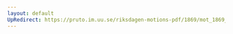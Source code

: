 ```yaml
---
layout: default
UpRedirect: https://pruto.im.uu.se/riksdagen-motions-pdf/1869/mot_1869__ak__334/mot_1869__ak__334-001.pdf
---
```

